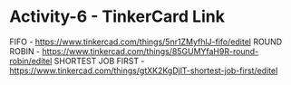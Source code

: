 # Activity-6 - TinkerCard Link

FIFO - https://www.tinkercad.com/things/5nr1ZMyfhlJ-fifo/editel
ROUND ROBIN - https://www.tinkercad.com/things/85GUMYfaH9R-round-robin/editel
SHORTEST JOB FIRST - https://www.tinkercad.com/things/gtXK2KgDjlT-shortest-job-first/editel
